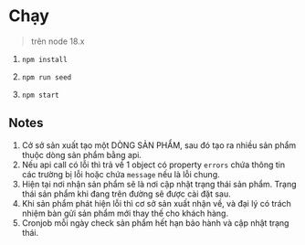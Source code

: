# Chạy

> trên node 18.x

1. `npm install`

2. `npm run seed`

3. `npm start`

## Notes

1. Cở sở sản xuất tạo một DÒNG SẢN PHẨM, sau đó tạo ra nhiều sản phẩm thuộc dòng sản phẩm bằng api.
2. Nếu api call có lỗi thì trả về 1 object có property `errors` chứa thông tin các trường bị lỗi hoặc chứa `message` nếu là lỗi chung.
3. Hiện tại nơi nhận sản phẩm sẽ là nơi cập nhật trạng thái sản phẩm. Trạng thái sản phẩm khi đang trên đường sẽ được cài đặt sau.
4. Khi sản phẩm phát hiện lỗi thì cơ sở sản xuất nhận về, và đại lý có trách nhiệm bàn gửi sản phẩm mới thay thế cho khách hàng.
5. Cronjob mỗi ngày check sản phẩm hết hạn bảo hành và cập nhật trạng thái.
